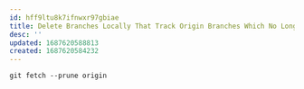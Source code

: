 ```yaml
---
id: hff9ltu8k7ifnwxr97gbiae
title: Delete Branches Locally That Track Origin Branches Which No Longer Exist
desc: ''
updated: 1687620588813
created: 1687620584232
---
```



```shell
git fetch --prune origin
```